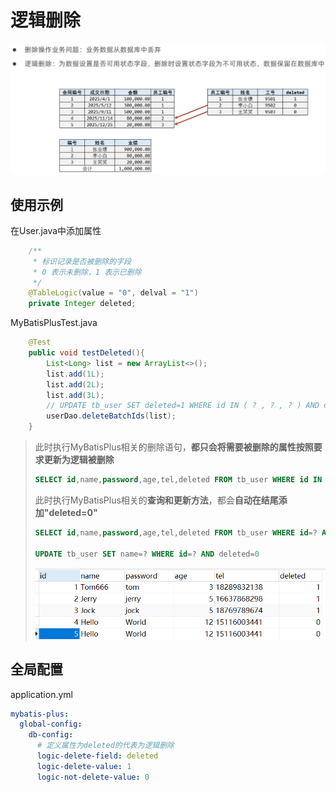 # 逻辑删除

<img src="img/5.逻辑删除/image-20230714165015666.png" alt="image-20230714165015666" style="zoom:67%;" />

## 使用示例

在User.java中添加属性

```java
    /**
     * 标识记录是否被删除的字段
     * 0 表示未删除，1 表示已删除
     */
    @TableLogic(value = "0", delval = "1")
    private Integer deleted;
```

MyBatisPlusTest.java

```java
    @Test
    public void testDeleted(){
        List<Long> list = new ArrayList<>();
        list.add(1L);
        list.add(2L);
        list.add(3L);
        // UPDATE tb_user SET deleted=1 WHERE id IN ( ? , ? , ? ) AND deleted=0
        userDao.deleteBatchIds(list);
    }
```

> 此时执行MyBatisPlus相关的删除语句，**都只会将需要被删除的属性按照要求更新为逻辑被删除**
>
> ```sql
> SELECT id,name,password,age,tel,deleted FROM tb_user WHERE id IN ( ? , ? , ? ) AND deleted=0
> ```
>
> 此时执行MyBatisPlus相关的**查询和更新方法**，都会**自动在结尾添加"deleted=0"**
>
> ```sql
> SELECT id,name,password,age,tel,deleted FROM tb_user WHERE id=? AND deleted=0
> 
> UPDATE tb_user SET name=? WHERE id=? AND deleted=0
> ```
>
> <img src="img/5.逻辑删除/image-20230714170010679.png" alt="image-20230714170010679" style="zoom: 80%;" />

## 全局配置

application.yml

```yaml
mybatis-plus:
  global-config:
    db-config:
      # 定义属性为deleted的代表为逻辑删除
      logic-delete-field: deleted
      logic-delete-value: 1
      logic-not-delete-value: 0
```

